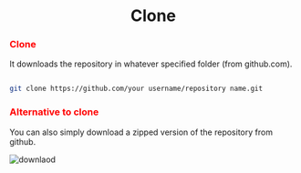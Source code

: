 # <center>Clone</center>

<h3 style="color:red">Clone</h3>

It downloads the repository in whatever specified folder (from github.com).

```bash

git clone https://github.com/your username/repository name.git
```

<h3 style="color:red">Alternative to clone</h3>

You can also simply download a zipped version of the repository from github.

![downlaod](images/download.png)
